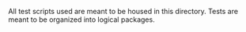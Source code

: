 All test scripts used are meant to be housed
in this directory. Tests are meant to be
organized into logical packages.
